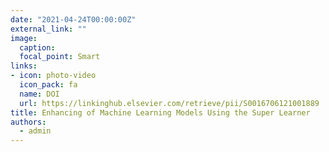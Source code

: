 ```yaml
---
date: "2021-04-24T00:00:00Z"
external_link: ""
image:
  caption: 
  focal_point: Smart
links:
- icon: photo-video
  icon_pack: fa
  name: DOI
  url: https://linkinghub.elsevier.com/retrieve/pii/S0016706121001889
title: Enhancing of Machine Learning Models Using the Super Learner
authors: 
  - admin
---
```

